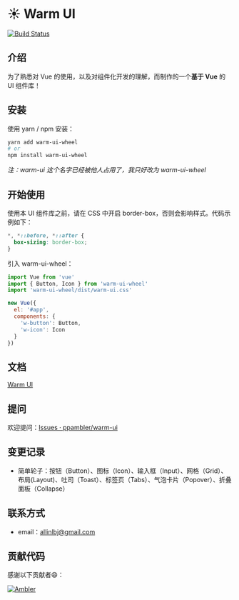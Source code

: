 # ☀️ Warm UI 

[![Build Status](https://travis-ci.org/ppambler/warm-ui.svg?branch=master)](https://travis-ci.org/ppambler/warm-ui)

## 介绍

为了熟悉对 Vue 的使用，以及对组件化开发的理解，而制作的一个**基于 Vue**  的 UI 组件库！

## 安装

使用 yarn / npm 安装：

``` bash
yarn add warm-ui-wheel
# or
npm install warm-ui-wheel
```

*注：warm-ui 这个名字已经被他人占用了，我只好改为 warm-ui-wheel*

## 开始使用

使用本 UI 组件库之前，请在 CSS 中开启 border-box，否则会影响样式。代码示例如下：

``` css
*, *::before, *::after {
  box-sizing: border-box;
}
```

引入 warm-ui-wheel：

``` js
import Vue from 'vue'
import { Button, Icon } from 'warm-ui-wheel'
import 'warm-ui-wheel/dist/warm-ui.css'

new Vue({
  el: '#app',
  components: {
    'w-button': Button,
    'w-icon': Icon
  }
})
```

## 文档

[Warm UI](https://ppambler.github.io/warm-ui/)

## 提问

欢迎提问：[Issues · ppambler/warm-ui](https://github.com/ppambler/warm-ui/issues)

## 变更记录

- 简单轮子：按钮（Button）、图标（Icon）、输入框（Input）、网格（Grid）、布局(Layout)、吐司（Toast）、标签页（Tabs）、气泡卡片（Popover）、折叠面板（Collapse）

## 联系方式

- email：allinlbj@gmail.com

## 贡献代码

感谢以下贡献者😄：

[![Ambler](https://avatars3.githubusercontent.com/u/36479648?s=40&v=4)](https://github.com/ppambler/warm-ui/graphs/contributors)
